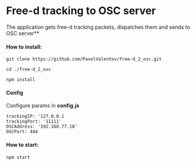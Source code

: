 # Free-d tracking to OSC server

The application gets free-d tracking packets, dispatches them and sends to OSC server**


#### How to install:

    git clone https://github.com/PavelValentov/free-d_2_osc.git
    
    cd ./free-d_2_osc
    
    npm install

#### **Config**

Configure params in **config.js**

    trackingIP: '127.0.0.1
    trackingPort: '11111'
    OSCAddress: '192.168.77.18'
    OSCPort: 444
    
#### **How to start:**

`npm start`

